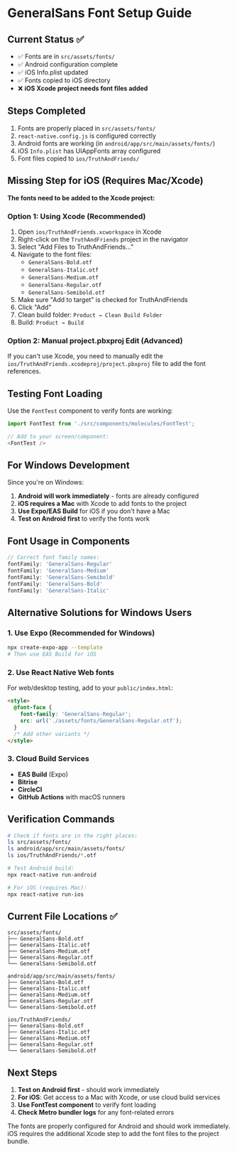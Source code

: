 # GeneralSans Font Setup Guide

## Current Status ✅
- ✅ Fonts are in `src/assets/fonts/`
- ✅ Android configuration complete
- ✅ iOS Info.plist updated
- ✅ Fonts copied to iOS directory
- ❌ **iOS Xcode project needs font files added**

## Steps Completed
1. Fonts are properly placed in `src/assets/fonts/`
2. `react-native.config.js` is configured correctly
3. Android fonts are working (in `android/app/src/main/assets/fonts/`)
4. iOS `Info.plist` has UIAppFonts array configured
5. Font files copied to `ios/TruthAndFriends/`

## Missing Step for iOS (Requires Mac/Xcode)

**The fonts need to be added to the Xcode project:**

### Option 1: Using Xcode (Recommended)
1. Open `ios/TruthAndFriends.xcworkspace` in Xcode
2. Right-click on the `TruthAndFriends` project in the navigator
3. Select "Add Files to TruthAndFriends..."
4. Navigate to the font files:
   - `GeneralSans-Bold.otf`
   - `GeneralSans-Italic.otf`
   - `GeneralSans-Medium.otf`
   - `GeneralSans-Regular.otf`
   - `GeneralSans-Semibold.otf`
5. Make sure "Add to target" is checked for TruthAndFriends
6. Click "Add"
7. Clean build folder: `Product → Clean Build Folder`
8. Build: `Product → Build`

### Option 2: Manual project.pbxproj Edit (Advanced)
If you can't use Xcode, you need to manually edit the `ios/TruthAndFriends.xcodeproj/project.pbxproj` file to add the font references.

## Testing Font Loading

Use the `FontTest` component to verify fonts are working:

```javascript
import FontTest from './src/components/molecules/FontTest';

// Add to your screen/component:
<FontTest />
```

## For Windows Development

Since you're on Windows:

1. **Android will work immediately** - fonts are already configured
2. **iOS requires a Mac** with Xcode to add fonts to the project
3. **Use Expo/EAS Build** for iOS if you don't have a Mac
4. **Test on Android first** to verify the fonts work

## Font Usage in Components

```javascript
// Correct font family names:
fontFamily: 'GeneralSans-Regular'
fontFamily: 'GeneralSans-Medium'
fontFamily: 'GeneralSans-Semibold'
fontFamily: 'GeneralSans-Bold'
fontFamily: 'GeneralSans-Italic'
```

## Alternative Solutions for Windows Users

### 1. Use Expo (Recommended for Windows)
```bash
npx create-expo-app --template
# Then use EAS Build for iOS
```

### 2. Use React Native Web fonts
For web/desktop testing, add to your `public/index.html`:
```html
<style>
  @font-face {
    font-family: 'GeneralSans-Regular';
    src: url('./assets/fonts/GeneralSans-Regular.otf');
  }
  /* Add other variants */
</style>
```

### 3. Cloud Build Services
- **EAS Build** (Expo)
- **Bitrise**
- **CircleCI**
- **GitHub Actions** with macOS runners

## Verification Commands

```bash
# Check if fonts are in the right places:
ls src/assets/fonts/
ls android/app/src/main/assets/fonts/
ls ios/TruthAndFriends/*.otf

# Test Android build:
npx react-native run-android

# For iOS (requires Mac):
npx react-native run-ios
```

## Current File Locations ✅

```
src/assets/fonts/
├── GeneralSans-Bold.otf
├── GeneralSans-Italic.otf
├── GeneralSans-Medium.otf
├── GeneralSans-Regular.otf
└── GeneralSans-Semibold.otf

android/app/src/main/assets/fonts/
├── GeneralSans-Bold.otf
├── GeneralSans-Italic.otf
├── GeneralSans-Medium.otf
├── GeneralSans-Regular.otf
└── GeneralSans-Semibold.otf

ios/TruthAndFriends/
├── GeneralSans-Bold.otf
├── GeneralSans-Italic.otf
├── GeneralSans-Medium.otf
├── GeneralSans-Regular.otf
└── GeneralSans-Semibold.otf
```

## Next Steps

1. **Test on Android first** - should work immediately
2. **For iOS**: Get access to a Mac with Xcode, or use cloud build services
3. **Use FontTest component** to verify font loading
4. **Check Metro bundler logs** for any font-related errors

The fonts are properly configured for Android and should work immediately. iOS requires the additional Xcode step to add the font files to the project bundle.